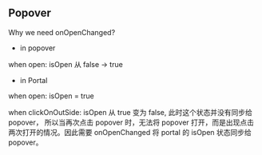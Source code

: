 ## Popover

Why we need onOpenChanged?

- in popover

when open: isOpen 从 false -> true

- in Portal

when open: isOpen = true

when clickOnOutSide: isOpen 从 true 变为 false, 此时这个状态并没有同步给 popover， 所以当再次点击 popover 时，无法将 popover 打开，而是出现点击两次打开的情况。因此需要 onOpenChanged 将 portal 的 isOpen 状态同步给 popover。
